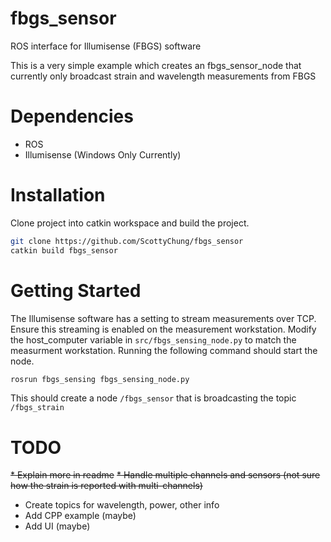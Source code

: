 # fbgs_sensor
ROS interface for Illumisense (FBGS) software

This is a very simple example which creates an fbgs_sensor_node that currently only broadcast strain and wavelength measurements from FBGS

# Dependencies
* ROS 
* Illumisense (Windows Only Currently)

# Installation
Clone project into catkin workspace and build the project. 
```bash
git clone https://github.com/ScottyChung/fbgs_sensor
catkin build fbgs_sensor
```

# Getting Started
The Illumisense software has a setting to stream measurements over TCP. Ensure this streaming is enabled on the measurement workstation. Modify the host_computer variable in `src/fbgs_sensing_node.py` to match the measurment workstation. Running the following command should start the node. 

```bash
rosrun fbgs_sensing fbgs_sensing_node.py
```

This should create a node `/fbgs_sensor` that is broadcasting the topic `/fbgs_strain`

# TODO
~~* Explain more in readme~~
~~* Handle multiple channels and sensors (not sure how the strain is reported with multi-channels)~~
* Create topics for wavelength, power, other info
* Add CPP example (maybe)
* Add UI (maybe)
